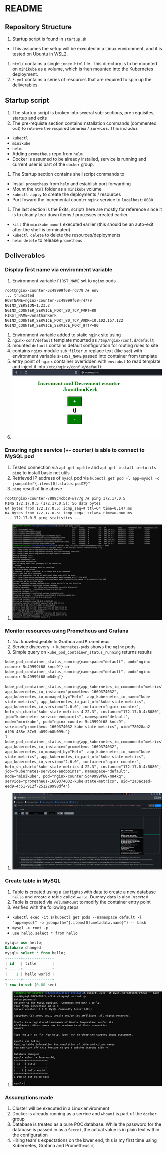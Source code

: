 # README

## Repository Structure
1. Startup script is found in `startup.sh`
  - This assumes the setup will be executed in a Linux environment, and it is tested on Ubuntu in WSL2.
1. `html/` contains a single `index.html` file. This directory is to be mounted on `minikube` as a volume, which is then mounted into the Kubernetes deployment.
1. `*.yml` contains a series of resources that are required to spin up the deliverables.


## Startup script
1. The startup script is broken into several sub-sections, pre-requisites, startup and exits
1. The pre-requiste section contains installation commands (commented out) to retrieve the required binaries / services. This includes
  - `kubectl`
  - `minikube`
  - `helm`
  - Adding `prometheus` repo from `helm`
  - Docker is assumed to be already installed, service is running and current user is part of the `docker` group.
1. The Startup section contains shell script commands to 
  - Install `prometheus` from `helm` and establish port forwarding
  - Mount the `html` folder as a `minikube` volume
  - `kubectl apply` to create the deployments / resources
  - Port foward the incremental counter `nginx` service to `localhost:8080`
1. The last section is the Exits, scripts here are mostly for reference since it is to cleanly tear down items / processes created earlier.
  - `kill` the `minikube mount` executed earlier (this should be an auto-exit after the shell is terminated)
  - `kubectl delete` to delete the resources/deployments
  - `helm delete` to release `prometheus`

## Deliverables

### Display first name via environment variable
1. Environment variable `FIRST_NAME` set to `nginx` pods
```env
root@nginx-counter-5c49999f68-rd779:/# env
... truncated
HOSTNAME=nginx-counter-5c49999f68-rd779
NGINX_VERSION=1.23.2
NGINX_COUNTER_SERVICE_PORT_80_TCP_PORT=80
FIRST_NAME=JonathanKerk
NGINX_COUNTER_SERVICE_PORT_80_TCP_ADDR=10.102.157.122
NGINX_COUNTER_SERVICE_SERVICE_PORT_HTTP=80
```
1. Environment variable added to static `nginx` site using
  1. `nginx-conf/default` template mounted as `/tmp/nginx/conf.d/default`
  1. mounted `default` contains default configuration for routing rules to site
  1. contains `nginx` module `sub_filter` to replace text (like `sed`) with environment variable `$FIRST_NAME` passed into container from template
1. entry point of `nginx` container overridden with `envsubst` to read template and inject it into `/etc/nginx/conf.d/default` 
1. ![Screencap proof](screencaps/static_site_env_var_display.png)

### Ensuring nginx service (+- counter) is able to connect to MySQL pod
1. Tested connection via `apt-get update` and `apt-get install inetutils-ping` to install basic net utils
1. Retrieved IP address of `mysql` pod via `kubectl get pod -l app=mysql -o jsonpath="{.items[0].status.podIP}"`
1. `ping` result of line above 
  ```
  root@nginx-counter-7889c4cbc8-wz77g:/# ping 172.17.0.5
  PING 172.17.0.5 (172.17.0.5): 56 data bytes
  64 bytes from 172.17.0.5: icmp_seq=0 ttl=64 time=0.147 ms
  64 bytes from 172.17.0.5: icmp_seq=1 ttl=64 time=0.060 ms
  --- 172.17.0.5 ping statistics ---
  ```
1. ![Screencap proof](screencaps/nginx_mysql_connectivity.png)

### Monitor resources using Prometheus and Grafana
1. Not knowledgeable in Grafana and Prometheus
1. Service discovery -> `kubernetes-pods` shows the `nginx` pods
1. Simple query on `kube_pod_container_status_running` returns results
```code
kube_pod_container_status_running{namespace="default", pod="nginx-counter-5c49999f68-kncc9"} or kube_pod_container_status_running{namespace="default", pod="nginx-counter-5c49999f68-m84kq"}

kube_pod_container_status_running{app_kubernetes_io_component="metrics", app_kubernetes_io_instance="prometheus-1669374032", app_kubernetes_io_managed_by="Helm", app_kubernetes_io_name="kube-state-metrics", app_kubernetes_io_part_of="kube-state-metrics", app_kubernetes_io_version="2.6.0", container="nginx-counter", helm_sh_chart="kube-state-metrics-4.22.3", instance="172.17.0.4:8080", job="kubernetes-service-endpoints", namespace="default", node="minikube", pod="nginx-counter-5c49999f68-kncc9", service="prometheus-1669374032-kube-state-metrics", uid="78028aa2-df96-488e-87e5-a099eb8b099c"}
1
kube_pod_container_status_running{app_kubernetes_io_component="metrics", app_kubernetes_io_instance="prometheus-1669374032", app_kubernetes_io_managed_by="Helm", app_kubernetes_io_name="kube-state-metrics", app_kubernetes_io_part_of="kube-state-metrics", app_kubernetes_io_version="2.6.0", container="nginx-counter", helm_sh_chart="kube-state-metrics-4.22.3", instance="172.17.0.4:8080", job="kubernetes-service-endpoints", namespace="default", node="minikube", pod="nginx-counter-5c49999f68-m84kq", service="prometheus-1669374032-kube-state-metrics", uid="2a3ac1ed-eed9-4c51-912f-251229998df4"}
```
1. ![Screencap proof](screencaps/prometheus_monitoring_output.png)


### Create table in MySQL
1. Table is created using a `ConfigMap` with data to create a new database `hello` and create a table called `world`. Dummy data is also inserted
1. Table is created via `volumeMount` to modify the container entry point
1. Verified with the following steps
  - `kubectl exec -it $(kubectl get pods --namespace default -l "app=mysql" -o jsonpath="{.items[0].metadata.name}") -- bash`
  - `mysql -u root -p`
  - `use hello`, `select * from hello`
  ```sql
  mysql> use hello;
  Database changed
  mysql> select * from hello;
  +------+-------------+
  | id   | title       |
  +------+-------------+
  |    1 | hello world |
  +------+-------------+
  1 row in set (0.00 sec)
  ```
1. ![Screencap proof](screencaps/mysql_init_data.png)

### Assumptions made
1. Cluster will be executed in a Linux environment
1. Docker is already running as a service and `whoami` is part of the `docker` group
1. Database is treated as a pure POC database. While the password for the database is passed in as a `Secret`, the actual value is in plain text within the configuration
1. Hiring team's expectations on the lower end, this is my first time using Kubernetes, Grafana and Prometheus :(

